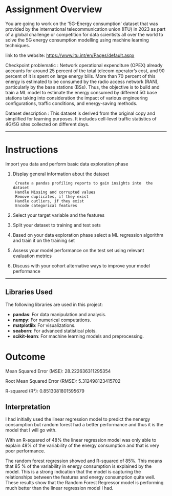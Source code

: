 # Assignment Overview
You are going to work on the '5G-Energy consumption' dataset that was provided by the  international telecommunication union (ITU) in 2023 as part of a global challenge or competition for data scientists all over the world to solve the 5G energy consumption modelling using machine learning techniques.

link to the website: https://www.itu.int/en/Pages/default.aspx

Checkpoint problematic : Network operational expenditure (OPEX) already accounts for around 25 percent of the total telecom operator’s cost, and 90 percent of it is spent on large energy bills. More than 70 percent of this energy is estimated to be consumed by the radio access network (RAN), particularly by the base stations (BSs). Thus, the objective is to build and train a ML model to estimate the energy consumed by different 5G base stations taking into consideration the impact of various engineering configurations, traffic conditions, and energy-saving methods.

Dataset description : This dataset is derived from the original copy and simplified for learning purposes. It includes cell-level traffic statistics of 4G/5G sites collected on different days.

---

# Instructions

Import you data and perform basic data exploration phase

1. Display general information about the dataset

        Create a pandas profiling reports to gain insights into  the dataset
        Handle Missing and corrupted values
        Remove duplicates, if they exist
        Handle outliers, if they exist
        Encode categorical features
2.  Select your target variable and the features

3.  Split your dataset to training and test sets

4.  Based on your data exploration phase select a ML regression  algorithm and train it on the training set

5. Assess your model performance on the test set using relevant evaluation metrics

6. Discuss with your cohort alternative ways to improve your model performance

---

## Libraries Used

The following libraries are used in this project:

- **pandas**: For data manipulation and analysis.
- **numpy**: For numerical computations.
- **matplotlib**: For visualizations.
- **seaborn**: For advanced statistical plots.
- **scikit-learn**: For machine learning models and preprocessing.




# Outcome

Mean Squared Error (MSE): 28.222636311295354

Root Mean Squared Error (RMSE): 5.312498123415702

R-squared (R²): 0.8513081801595679

## Interpretation

I had initially used the linear regression model to predict the nenergy consumption but random forest had a better performance and thus it is the model that I will go with.

With an R-squared of 48% the linear regression model was only able to explain 48% of the variability of the energy consumption and that is very poor performance.

The random forest regression showed and R-squared of 85%. This means that 85 % of the variability in energy consumption is explained by the model. This is a strong indication that the model is capturing the relationships between the features and energy consumption quite well. These results show that the Random Forest Regressor model is performing much better than the linear regression model I had.